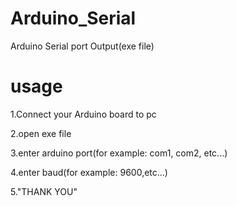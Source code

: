 # Arduino_Serial
Arduino Serial port Output(exe file) 
# usage
1.Connect your Arduino board to pc

2.open exe file

3.enter arduino port(for example: com1, com2, etc...) 

4.enter baud(for example: 9600,etc...)

5."THANK YOU"
